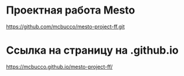# Проектная работа Mesto

https://github.com/mcbucco/mesto-project-ff.git

# Ссылка на страницу на .github.io

https://mcbucco.github.io/mesto-project-ff/

